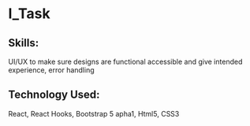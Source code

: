# I_Task

## Skills:
 UI/UX to make sure designs are functional accessible and give intended experience, 
 error handling

## Technology Used:
React, 
React Hooks, 
Bootstrap 5 apha1, 
Html5, CSS3 
